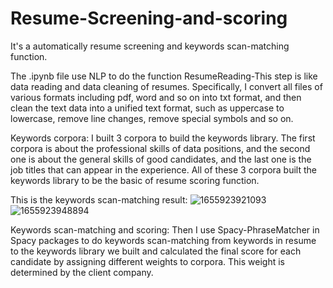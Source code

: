 # Resume-Screening-and-scoring
It's a automatically resume screening and keywords scan-matching function.

The .ipynb file use NLP to do the function
ResumeReading-This step is like data reading and data cleaning of resumes. Specifically, I convert all files of various formats including pdf, word and so on into txt format, and then clean the text data into a unified text format, such as uppercase to lowercase, remove line changes, remove special symbols and so on.  

Keywords corpora: I built 3 corpora to build the keywords library. The first corpora is about the professional skills of data positions, and the second one is about the general skills of good candidates, and the last one is the job titles that can appear in the experience. All of these 3 corpora built the keywords library to be the basic of resume scoring function.  

This is the keywords scan-matching result:
![1655923921093](https://user-images.githubusercontent.com/102696094/175114374-d8d76277-d3f4-4456-8a02-33879cbcd9e4.png)
![1655923948894](https://user-images.githubusercontent.com/102696094/175114417-0d8073ae-c8b2-4b3c-9eb4-46b23992e695.png)



Keywords scan-matching and scoring: Then I use Spacy-PhraseMatcher in Spacy packages to do keywords scan-matching from keywords in resume to the keywords library we built and calculated the final score for each candidate by assigning different weights to corpora. This weight is determined by the client company.
